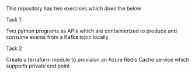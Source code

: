 This repository has two exercises which does the below

Task 1:

Two python programs as APIs which are containierized to produce and consume events from a Kafka topic locally
 

Task 2

Create a terraform module to provision an Azure Redis Cache service which supports private end point